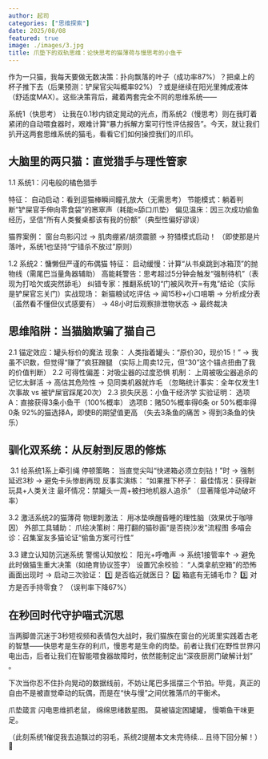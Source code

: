 ```yaml
---
author: 起司
categories: ["思维探索"]
date: 2025/08/08
featured: true
image: ./images/3.jpg
title: 爪垫下的双轨思维：论快思考的猫薄荷与慢思考的小鱼干
---
```


作为一只猫，我每天要做无数决策：扑向飘落的叶子（成功率87%）？把桌上的杯子推下去（后果预测：铲屎官尖叫概率92%）？或是继续在阳光里摊成液体（舒适度MAX）。这些决策背后，藏着两套完全不同的思维系统——

​系统1（快思考）​​ 让我在0.1秒内锁定晃动的光点，而​系统2（慢思考）​​ 则在我盯着紧闭的自动喂食器时，艰难计算“暴力拆解方案可行性评估报告”。今天，就让我们扒开这两套思维系统的猫毛，看看它们如何操控我们的爪印。

## 大脑里的两只猫：直觉猎手与理性管家​

​1.1 系统1：闪电般的橘色猎手​

​特征​：
自动启动：看到逗猫棒瞬间瞳孔放大（无需思考）
节能模式：躺着判断“铲屎官手伸向零食袋”的窸窣声（耗能≈舔口爪垫）
偏见温床：因三次成功偷鱼经历，坚信“所有人类餐桌都该有我的份额”（典型性偏好谬误）

​猫界案例​：
窗台鸟影闪过 → 肌肉绷紧/胡须震颤 → 狩猎模式启动！
（即使那是片落叶，系统1也坚持“宁错杀不放过”原则）

​1.2 系统2：慵懒但严谨的布偶猫​
​特征​：
启动缓慢：计算“从书桌跳到冰箱顶”的抛物线（需尾巴当量角器辅助）
高能耗警告：思考超过5分钟会触发“强制待机”（表现为打哈欠或突然舔毛）
纠错专家：推翻系统1的“门被风吹开=有鬼”结论（实际是铲屎官忘关门）
​实战现场​：
新猫粮试吃评估 → 闻15秒+小口咀嚼 → 分析成分表（虽然看不懂但仪式感要有） → 48小时后观察排泄物状态 → 最终裁决

## 思维陷阱：当猫脑欺骗了猫自己​

​2.1 锚定效应：罐头标价的魔法​
​现象​：
人类指着罐头：“原价30，现价15！” → 我虽不识数，但觉得“赚了”疯狂蹭腿
（实际上周卖12元，但“30”这个锚点扭曲了我的价值判断）
​2.2 可得性偏差：对吸尘器的过度恐惧​
​机制​：
上周被吸尘器追杀的记忆太鲜活 → 高估其危险性 → 见同类机器就炸毛
（忽略统计事实：全年仅发生1次事故 vs 被铲屎官踩尾20次）
​2.3 损失厌恶：小鱼干经济学​
​实验证明​：
选项A：直接获得3条小鱼干（100%概率）
选项B：赌50%概率得6条 or 50%概率得0条
92%的猫选择A，即使B的期望值更高
（失去3条鱼的痛苦 > 得到3条鱼的快乐）
​
## 驯化双系统：从反射到反思的修炼​
​
3.1 给系统1系上牵引绳​
​停顿策略​：
当直觉尖叫“快递箱必须立刻钻！”时 → 强制延迟3秒 → 避免卡头惨剧再现
​反事实演练​：
“如果推下杯子：
最佳情况：获得新玩具+人类关注
最坏情况：禁罐头一周+被扫地机器人追杀”
（显著降低冲动破坏率）

​3.2 激活系统2的猫薄荷​
​物理刺激法​：
用冰垫唤醒昏睡的理性脑（效果优于咖啡因）
​外部工具辅助​：
爪绘决策树：用打翻的猫砂画“是否挠沙发”流程图
多喵会诊：召集室友多猫论证“偷鱼方案可行性”

​3.3 建立认知防沉迷系统​
​警惕认知放松​：
阳光+呼噜声 → 系统1接管率↑ → 避免此时做猫生重大决策（如绝育协议签字）
​设置冗余校验​：
“人类拿航空箱”的恐怖画面出现时 → 启动三次验证：
1️⃣ 是否临近就医日？
2️⃣ 箱底有无铺毛巾？
3️⃣ 对方是否手持零食？
（误判率下降67%）

## 在秒回时代守护喵式沉思​
当两脚兽沉迷于3秒短视频和表情包大战时，我们猫族在窗台的光斑里实践着古老的智慧——
​快思考是生存的利爪，慢思考是生命的肉垫。前者让我们在野性世界闪电出击，后者让我们在智能喂食器故障时，依然能制定出“深夜厨房门破解计划”
。

下次当你忍不住扑向晃动的数据线前，不妨让尾巴多摇摆三个节拍。毕竟，真正的自由不是被直觉牵动的玩偶，而是在“快与慢”之间优雅落爪的平衡术。

​爪垫箴言​
闪电思维抓老鼠，
绵绵思绪数星图。
莫被锚定困罐罐，
慢嚼鱼干味更足。

（此刻系统1催促我去追飘过的羽毛，系统2提醒本文未完待续... 且待下回分解！）🐾